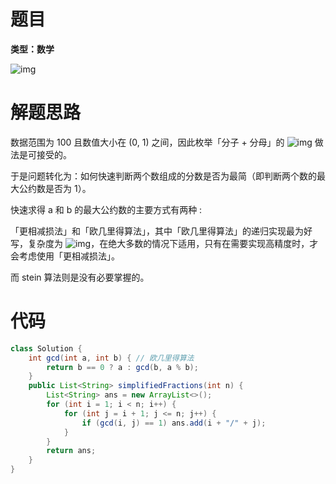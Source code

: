 # 题目

**类型：数学**



![img](https://cdn.nlark.com/yuque/0/2022/png/2941598/1644636353191-a0b7a309-d4cb-460b-b6ce-f66f92ebcc05.png)

# 解题思路

数据范围为 100 且数值大小在 (0, 1) 之间，因此枚举「分子 + 分母」的 ![img](https://cdn.nlark.com/yuque/__latex/9f84a66d88d24c3b1bc91df5b5346a13.svg) 做法是可接受的。

于是问题转化为：如何快速判断两个数组成的分数是否为最简（即判断两个数的最大公约数是否为 1）。

快速求得 a 和 b 的最大公约数的主要方式有两种 :

「更相减损法」和「欧几里得算法」，其中「欧几里得算法」的递归实现最为好写，复杂度为 ![img](https://cdn.nlark.com/yuque/__latex/0b63043f9536538f76dce853db4b1ea6.svg)，在绝大多数的情况下适用，只有在需要实现高精度时，才会考虑使用「更相减损法」。

而 stein 算法则是没有必要掌握的。



# 代码

```java
class Solution {
    int gcd(int a, int b) { // 欧几里得算法
        return b == 0 ? a : gcd(b, a % b);
    }
    public List<String> simplifiedFractions(int n) {
        List<String> ans = new ArrayList<>();
        for (int i = 1; i < n; i++) {
            for (int j = i + 1; j <= n; j++) {
                if (gcd(i, j) == 1) ans.add(i + "/" + j);
            }
        }
        return ans;
    }
}
```